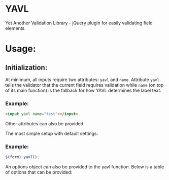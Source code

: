 # YAVL
Yet Another Validation Library - jQuery plugin for easily validating field elements.

# Usage:

## Initialization:

At minimum, all inputs require two attributes: ```yavl``` and ```name```. Attribute ```yavl``` tells the validator that the current field requires validation while ```name``` (on top of its main function) is the fallback for how YAVL determines the label text.

### Example:
```HTML 
<input yavl name="test"></input>
```

Other attributes can also be provided 

The most simple setup with default settings:

### Example:
```Javascript
$(form).yavl();
```

An options object can also be provided to the yavl function. Below is a table of options that can be provided:
